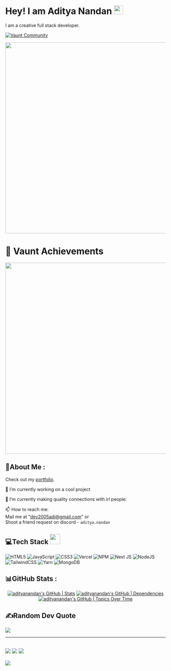 <h1>
  Hey! I am Aditya Nandan <img src="https://media.giphy.com/media/hvRJCLFzcasrR4ia7z/giphy.gif" width="28">
</h1>
I am a creative full stack developer.

<div>

[![Vaunt Community](https://api.vaunt.dev/v1/github/entities/adityanandanx/badges/community)](https://community.vaunt.dev/board/jeff1010322)

<p>
  <a href="https://vaunt.dev">
    <img src="https://api.vaunt.dev/v1/github/entities/adityanandanx/contributions?format=svg&private=true" width="600" />
  </a>
</p>

# 🥇 Vaunt Achievements

<p>
  <a href="https://vaunt.dev">
    <img decoding="async" loading="lazy" src="https://api.vaunt.dev/v1/github/entities/adityanandanx/achievements?format=svg&limit=8&raw=true" width="600" />
  </a>
</p>


## 💫About Me :
  Check out my [portfolio](https://adityanandan.vercel.app/).
  
🔭 I’m currently working on a cool project
  
🌱 I’m currently making quality connections with irl people.

📫 How to reach me:  
Mail me at "dev2005adi@gmail.com" or <br>
Shoot a friend request on discord - `aditya.nandan`

## 💻Tech Stack <img src = "https://media2.giphy.com/media/QssGEmpkyEOhBCb7e1/giphy.gif?cid=ecf05e47a0n3gi1bfqntqmob8g9aid1oyj2wr3ds3mg700bl&rid=giphy.gif" width = 32px> 
![HTML5](https://img.shields.io/badge/html5-%23E34F26.svg?style=for-the-badge&logo=html5&logoColor=white) ![JavaScript](https://img.shields.io/badge/javascript-%23323330.svg?style=for-the-badge&logo=javascript&logoColor=%23F7DF1E) ![CSS3](https://img.shields.io/badge/css3-%231572B6.svg?style=for-the-badge&logo=css3&logoColor=white) ![Vercel](https://img.shields.io/badge/vercel-%23000000.svg?style=for-the-badge&logo=vercel&logoColor=white) ![NPM](https://img.shields.io/badge/NPM-%23000000.svg?style=for-the-badge&logo=npm&logoColor=white) ![Next JS](https://img.shields.io/badge/Next-black?style=for-the-badge&logo=next.js&logoColor=white) ![NodeJS](https://img.shields.io/badge/node.js-6DA55F?style=for-the-badge&logo=node.js&logoColor=white) ![TailwindCSS](https://img.shields.io/badge/tailwindcss-%2338B2AC.svg?style=for-the-badge&logo=tailwind-css&logoColor=white) ![Yarn](https://img.shields.io/badge/yarn-%232C8EBB.svg?style=for-the-badge&logo=yarn&logoColor=white) ![MongoDB](https://img.shields.io/badge/MongoDB-%234ea94b.svg?style=for-the-badge&logo=mongodb&logoColor=white)
  
## 📊GitHub Stats :
<div align="center"> 
  
[![adityanandan's GitHub | Stats](https://stats.quine.sh/adityanandan/github?theme=dark)](https://quine.sh?utm_source=widgets&utm_campaign=adityanandan) [![adityanandan's GitHub | Dependencies](https://stats.quine.sh/adityanandan/dependencies?theme=dark)](https://quine.sh?utm_source=widgets&utm_campaign=adityanandan) [![adityanandan's GitHub | Topics Over Time](https://stats.quine.sh/adityanandan/topics-over-time?theme=dark)](https://quine.sh?utm_source=widgets&utm_campaign=adityanandan)
</div>

## ✍️Random Dev Quote
![](https://quotes-github-readme.vercel.app/api?type=horizontal&theme=merko)

---
![](https://forthebadge.com/images/badges/powered-by-black-magic.svg)
![](http://ForTheBadge.com/images/badges/built-by-developers.svg)
![](https://forthebadge.com/images/badges/uses-brains.svg)
---
![](https://komarev.com/ghpvc/?username=iMADi-ARCH&label=Visitors+Count&color=brightgreen)
</div>

